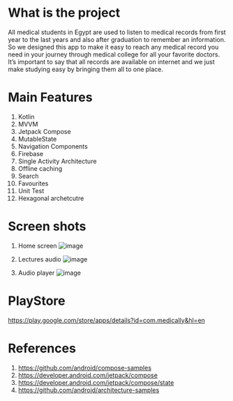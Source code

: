 # What is the project
All medical students in Egypt are used to listen to medical records from first year to the last years and also after graduation to remember an information.
So we designed this app to make it easy to reach any medical record you need in your journey through medical college for all your favorite doctors.
It’s important to say that all records are available on internet and we just make studying easy by bringing them all to one place. 

# Main Features
1. Kotlin
2. MVVM
3. Jetpack Compose
4. MutableState
5. Navigation Components
6. Firebase
7. Single Activity Architecture
8. Offline caching
9. Search
10. Favourites
11. Unit Test
12. Hexagonal archetcutre

# Screen shots
1. Home screen ![image](https://github.com/elesdody5/Medically/assets/37310898/d9b2c33f-2022-4484-81b9-65684e841e39)

2. Lectures audio  ![image](https://github.com/elesdody5/Medically/assets/37310898/b9488b0d-e1b7-4456-8657-1bfe88417d46)

3. Audio player ![image](https://github.com/elesdody5/Medically/assets/37310898/728deebf-24d0-428e-b7de-42795f9461f5)






# PlayStore 
https://play.google.com/store/apps/details?id=com.medically&hl=en

# References
1. https://github.com/android/compose-samples
1. https://developer.android.com/jetpack/compose
1. https://developer.android.com/jetpack/compose/state
2. https://github.com/android/architecture-samples
